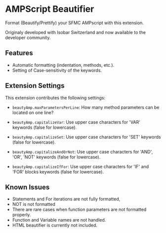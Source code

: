 # AMPScript Beautifier

Format (Beautify/Prettify) your SFMC AMPscript with this extension.

Originaly developed with Isobar Switzerland and now available to the developer community.

## Features

* Automatic formatting (indentation, methods, etc.).
* Setting of Case-sensitivity of the keywords.

## Extension Settings

This extension contributes the following settings:

* `beautyAmp.maxParametersPerLine`: How many method parameters can be located on one line?

* `beautyAmp.capitalizeVar`: Use upper case characters for 'VAR' keywords (false for lowercase).
* `beautyAmp.capitalizeSet`: Use upper case characters for 'SET' keywords (false for lowercase).
* `beautyAmp.capitalizeAndOrNot`: Use upper case characters for 'AND', 'OR', 'NOT' keywords (false for lowercase).
* `beautyAmp.capitalizeIfFor`: Use upper case characters for 'IF' and 'FOR' blocks keywords (false for lowercase).

## Known Issues

* Statements and For iterations are not fully formatted,
* NOT is not formatted
* There are rare cases when function parameters are not formatted properly.
* Function and Variable names are not handled.
* HTML beautifier is currently not included.

